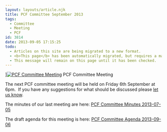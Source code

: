 ```yaml
---
layout: layouts/article.njk
title: PCF Committee September 2013
tags:
  - Committee
  - Meeting
  - PCF
id: 3814
date: 2013-09-05 17:15:25
todo:
  - Articles on this site are being migrated to a new format.
  - <b>This page</b> has been automatically migrated, but requires a manual check-&amp;-tune to ensure the format and links all work as expected.
  - This message will remain on this page until it has been checked.
---
```


][![PCF Committee Meeting](http://www.pompeybug.co.uk/wp-content/uploads/2013/04/Universite-Paris-150x150.jpg)](http://www.pompeybug.co.uk/wp-content/uploads/2013/04/Universite-Paris.jpg) PCF Committee Meeting</figure>

The next PCF committee meeting will be held on Friday 6th September at 6pm.  If you have any suggestions for what should be discussed please [let us know](http://www.pompeybug.co.uk/contact-us/ "Contact Us").

The minutes of our last meeting are here: [PCF Committee Minutes 2013-07-05](http://www.pompeybug.co.uk/wp-content/uploads/2013/09/PCF-Committee-Minutes-2013-07-05.pdf)[
](http://www.pompeybug.co.uk/wp-content/uploads/2013/07/PCF-Committee-Meeting-Mins-14Jun13.pdf)

The draft agenda for this meeting is here: [PCF Committee Agenda 2013-09-06](http://www.pompeybug.co.uk/wp-content/uploads/2013/09/PCF-Committee-Agenda-2013-09-06.pdf) [
](http://www.pompeybug.co.uk/wp-content/uploads/2013/07/PCF-Committee-Agenda-2013-07-05-DRAFT.pdf)
